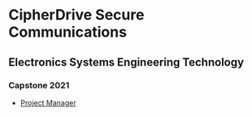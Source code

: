 # CipherDrive Secure Communications

## Electronics Systems Engineering Technology

### Capstone 2021

- [Project Manager](cipherdrive.github.io/pm.md)
